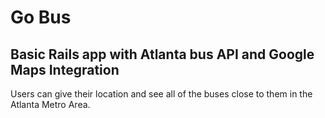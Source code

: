 # Go Bus 

## Basic Rails app with Atlanta bus API and Google Maps Integration

Users can give their location and see all of the buses close to them in the Atlanta Metro Area. 
